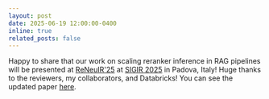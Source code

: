 ```yaml
---
layout: post
date: 2025-06-19 12:00:00-0400
inline: true
related_posts: false
---
```


Happy to share that our work on scaling reranker inference in RAG pipelines will be presented at [ReNeuIR'25](https://reneuir.org/) at [SIGIR 2025](https://sigir2025.dei.unipd.it/) in Padova, Italy! Huge thanks to the reviewers, my collaborators, and Databricks! You can see the updated paper [here](https://arxiv.org/pdf/2411.11767).
